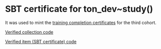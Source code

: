 # SBT certificate for ton_dev~study()

It was used to mint the [training completion certificates](https://tonviewer.com/EQA0WXDCJicpsFLu2DwxHktxffC04-B_PGRDGmCcfWKjXSzq?section=overview) for the third cohort.

[Verified collection code](https://tonviewer.com/EQA0WXDCJicpsFLu2DwxHktxffC04-B_PGRDGmCcfWKjXSzq?section=code)

[Verified item (SBT certificate) code](https://tonviewer.com/EQDgW5H1damYwXqKmsgA6lvdP-4bGDL_Itt0DlGOvDw6UgUu?section=code)

